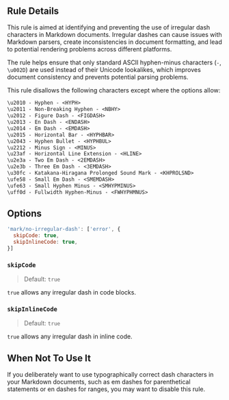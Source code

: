 <!-- markdownlint-disable-next-line no-inline-html first-line-h1 -->
<header v-html="$frontmatter.rule"></header>

## Rule Details

This rule is aimed at identifying and preventing the use of irregular dash characters in Markdown documents. Irregular dashes can cause issues with Markdown parsers, create inconsistencies in document formatting, and lead to potential rendering problems across different platforms.

The rule helps ensure that only standard ASCII hyphen-minus characters (`-`, `\u002D`) are used instead of their Unicode lookalikes, which improves document consistency and prevents potential parsing problems.

This rule disallows the following characters except where the options allow:

```txt
\u2010 - Hyphen - <HYPH>
\u2011 - Non-Breaking Hyphen - <NBHY>
\u2012 - Figure Dash - <FIGDASH>
\u2013 - En Dash - <ENDASH>
\u2014 - Em Dash - <EMDASH>
\u2015 - Horizontal Bar - <HYPHBAR>
\u2043 - Hyphen Bullet - <HYPHBUL>
\u2212 - Minus Sign - <MINUS>
\u23af - Horizontal Line Extension - <HLINE>
\u2e3a - Two Em Dash - <2EMDASH>
\u2e3b - Three Em Dash - <3EMDASH>
\u30fc - Katakana-Hiragana Prolonged Sound Mark - <KHPROLSND>
\ufe58 - Small Em Dash - <SMEMDASH>
\ufe63 - Small Hyphen Minus - <SMHYPMINUS>
\uff0d - Fullwidth Hyphen-Minus - <FWHYPHMNUS>
```

## Options

```js
'mark/no-irregular-dash': ['error', {
  skipCode: true,
  skipInlineCode: true,
}]
```

### `skipCode`

> Default: `true`

`true` allows any irregular dash in code blocks.

### `skipInlineCode`

> Default: `true`

`true` allows any irregular dash in inline code.

## When Not To Use It

If you deliberately want to use typographically correct dash characters in your Markdown documents, such as em dashes for parenthetical statements or en dashes for ranges, you may want to disable this rule.

<!--
리스트나 hr 같은 곳에서 정석 대시 대신, irregular dash를 사용하면 문제가 되기 때문에, 이 규칙이 필요한 것.
-->
